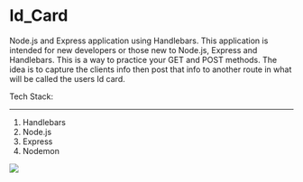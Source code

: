 # Id_Card
Node.js and Express application using Handlebars. 
This application is intended for new developers or those new to Node.js, Express and Handlebars. This is a way to practice your GET and POST methods. 
The idea is to capture the clients info then post that info to another route in what will be called the users Id card.

Tech Stack: 
____________________________________
1. Handlebars 
2. Node.js 
3. Express
4. Nodemon 

<img src="./public/images/id.png">